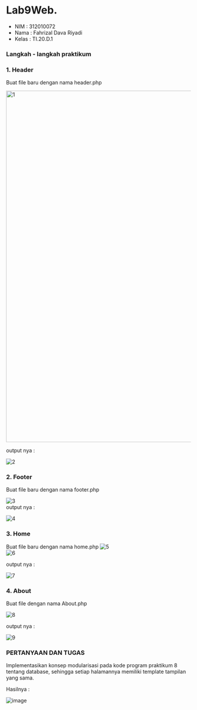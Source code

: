 # Lab9Web.

* NIM   : 312010072
* Nama  : Fahrizal Dava Riyadi
* Kelas : TI.20.D.1

### Langkah - langkah praktikum

### 1. Header

Buat file baru dengan nama header.php

<img width="960" alt="1" src="https://user-images.githubusercontent.com/101703423/171094939-e5d35c2d-e710-43e3-87e3-49c6c76da9ee.png">

output nya :

![2](https://user-images.githubusercontent.com/101703423/171094946-006b187e-579a-43da-aa16-7b0e6be00823.png)<br>

### 2. Footer

Buat file baru dengan nama footer.php

![3](https://user-images.githubusercontent.com/101703423/171094950-653d0ba3-ceb5-438b-81a6-a981461841be.png)<br>
output nya :

![4](https://user-images.githubusercontent.com/101703423/171094953-d1d2f357-fec0-4a0d-a760-9d67bdeaf2fa.png)<br>

### 3. Home

Buat file baru dengan nama home.php
![5](https://user-images.githubusercontent.com/101703423/171094956-bc38214b-4643-485a-9f7b-5201e9a2092c.png)<br>
![6](https://user-images.githubusercontent.com/101703423/171094961-b6856c81-f29b-4968-bb86-b9dfde9d23de.png)<br>

output nya :

![7](https://user-images.githubusercontent.com/101703423/171094967-5827bb0d-f5dc-4d1c-ab47-552f86051b91.png)<br>
### 4. About

Buat file dengan nama About.php

![8](https://user-images.githubusercontent.com/101703423/171094972-3bae1c5d-6e16-4f18-a4bf-ba877fc33d3e.png)<br>

output nya :

![9](https://user-images.githubusercontent.com/101703423/171094974-16e65d2d-8dc0-4d5b-909f-b067611ca89c.png)<br>

### PERTANYAAN DAN TUGAS 

Implementasikan konsep modularisasi pada kode program praktikum 8 tentang database, sehingga setiap halamannya memiliki template tampilan yang sama.

Hasilnya :

![image](https://user-images.githubusercontent.com/101665497/170869362-477a4ca5-4d9a-4429-9425-fde69f6c1a35.png)
